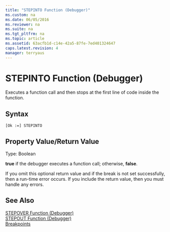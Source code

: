 ```yaml
---
title: "STEPINTO Function (Debugger)"
ms.custom: na
ms.date: 06/05/2016
ms.reviewer: na
ms.suite: na
ms.tgt_pltfrm: na
ms.topic: article
ms.assetid: 63acfb1d-c14e-42a5-87fe-7ed401324647
caps.latest.revision: 4
manager: terryaus
---
```

# STEPINTO Function (Debugger)
Executes a function call and then stops at the first line of code inside the function.  
  
## Syntax  
  
```  
[Ok :=] STEPINTO   
```  
  
## Property Value\/Return Value  
 Type: Boolean  
  
 **true** if the debugger executes a function call; otherwise, **false**.  
  
 If you omit this optional return value and if the break is not set successfully, then a run\-time error occurs. If you include the return value, then you must handle any errors.  
  
## See Also  
 [STEPOVER Function \(Debugger\)](../dynamics-nav/STEPOVER-Function--Debugger-.md)   
 [STEPOUT Function \(Debugger\)](../dynamics-nav/STEPOUT-Function--Debugger-.md)   
 [Breakpoints](../dynamics-nav/Breakpoints.md)